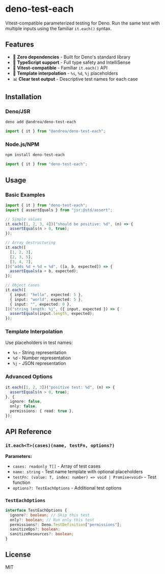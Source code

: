 # deno-test-each

Vitest-compatible parameterized testing for Deno. Run the same test with
multiple inputs using the familiar `it.each()` syntax.

## Features

- 🚀 **Zero dependencies** - Built for Deno's standard library
- 📝 **TypeScript support** - Full type safety and IntelliSense
- 🎯 **Vitest-compatible** - Familiar `it.each()` API
- 🔧 **Template interpolation** - `%s`, `%d`, `%j` placeholders
- 📊 **Clear test output** - Descriptive test names for each case

## Installation

### Deno/JSR

```bash
deno add @andrea/deno-test-each
```

```typescript
import { it } from "@andrea/deno-test-each";
```

### Node.js/NPM

```bash
npm install deno-test-each
```

```typescript
import { it } from "deno-test-each";
```

## Usage

### Basic Examples

```typescript
import { it } from "deno-test-each";
import { assertEquals } from "jsr:@std/assert";

// Simple values
it.each([1, 2, 3, 4])("should be positive: %d", (n) => {
  assertEquals(n > 0, true);
});

// Array destructuring
it.each([
  [1, 2, 3],
  [2, 3, 5],
  [3, 4, 7],
])("adds %d + %d = %d", ([a, b, expected]) => {
  assertEquals(a + b, expected);
});

// Object cases
it.each([
  { input: "hello", expected: 5 },
  { input: "world", expected: 5 },
  { input: "", expected: 0 },
])("string length: %j", ({ input, expected }) => {
  assertEquals(input.length, expected);
});
```

### Template Interpolation

Use placeholders in test names:

- `%s` - String representation
- `%d` - Number representation
- `%j` - JSON representation

### Advanced Options

```typescript
it.each([1, 2, 3])("positive test: %d", (n) => {
  assertEquals(n > 0, true);
}, {
  ignore: false,
  only: false,
  permissions: { read: true },
});
```

## API Reference

### `it.each<T>(cases)(name, testFn, options?)`

**Parameters:**

- `cases: readonly T[]` - Array of test cases
- `name: string` - Test name template with optional placeholders
- `testFn: (value: T, index: number) => void | Promise<void>` - Test function
- `options?: TestEachOptions` - Additional test options

### `TestEachOptions`

```typescript
interface TestEachOptions {
  ignore?: boolean; // Skip this test
  only?: boolean; // Run only this test
  permissions?: Deno.TestDefinition["permissions"];
  sanitizeOps?: boolean;
  sanitizeResources?: boolean;
}
```

## License

MIT
